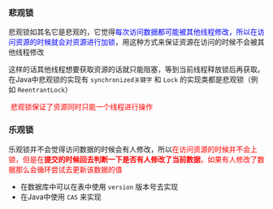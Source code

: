 ### 悲观锁

​		悲观锁如其名它是悲观的，它觉得<font color=blue>每次访问数据都可能被其他线程修改，所以在访问资源的时候就会对资源进行加锁</font>，用这种方式来保证资源在访问的时候不会被其他线程修改

​		这样的话其他线程想要获取资源的话就只能阻塞，等到当前线程释放锁后再获取。在Java中悲观锁的实现有 `synchronized关键字` 和 `Lock` 的实现类都是悲观锁（例如 `ReentrantLock`）

​		<font color=red>悲观锁保证了资源同时只能一个线程进行操作</font>



### 乐观锁

​		乐观锁并不会觉得访问数据的时候会有人修改，所以<font color=red>在访问资源的时候并不会上锁，但是在**提交的时候回去判断一下是否有人修改了当前数据**，如果有人修改了数据那么会循环尝试去更新该数据的值</font>

- 在数据库中可以在表中使用 `version` 版本号去实现
- 在Java中使用 `CAS` 来实现

